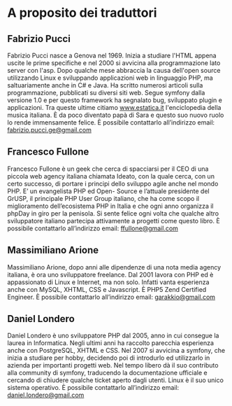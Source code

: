 A proposito dei traduttori
==========================


Fabrizio Pucci
--------------

Fabrizio Pucci nasce a Genova nel 1969. Inizia a studiare l'HTML appena uscite
le prime specifiche e nel 2000 si avvicina alla programmazione lato server con
l'asp. Dopo qualche mese abbraccia la causa dell'open source utilizzando
Linux e sviluppando applicazioni web in linguaggio PHP, ma saltuariamente anche
in C# e Java. Ha scritto numerosi articoli sulla programmazione, pubblicati su
diversi siti web. Segue symfony dalla versione 1.0 e per questo framework ha segnalato
bug, sviluppato plugin e applicazioni. Tra queste ultime citiamo www.estatica.it
l'enciclopedia della musica italiana.
È da poco diventato papà di Sara e questo suo nuovo ruolo lo rende immensamente felice.
È possibile contattarlo all’indirizzo email: fabrizio.pucci.ge@gmail.com

Francesco Fullone
-----------------

Francesco Fullone è un geek che cerca di spacciarsi per il CEO di una piccola
web agency italiana chiamata Ideato, con la quale cerca, con un certo successo,
di portare i principi dello sviluppo agile anche nel mondo PHP. E’ un
evangelista PHP ed Open- Source e l’attuale presidente del GrUSP, il principale
PHP User Group italiano, che ha come scopo il miglioramento dell’ecosistema PHP
in Italia e che ogni anno organizza il phpDay in giro per la penisola. Si sente
felice ogni volta che qualche altro sviluppatore italiano partecipa attivamente
a progetti come questo libro.
È possibile contattarlo all’indirizzo email: ffullone@gmail.com

Massimiliano Arione
-------------------

Massimiliano Arione, dopo anni alle dipendenze di una nota media agency
italiana, è ora uno sviluppatore freelance. Dal 2001 lavora con PHP ed è
appassionato di Linux e Internet, ma non solo. Infatti vanta esperienza anche
con MySQL, XHTML, CSS e Javascript. È PHP5 Zend Certified Engineer.
È possibile contattarlo all’indirizzo email: garakkio@gmail.com

Daniel Londero
--------------

Daniel Londero è uno sviluppatore PHP dal 2005, anno in cui consegue la laurea
in Informatica. Negli ultimi anni ha raccolto parecchia esperienza anche con
PostgreSQL, XHTML e CSS. Nel 2007 si avvicina a symfony, che inizia a
studiare per hobby, decidendo poi di introdurlo ed utilizzarlo in azienda per
importanti progetti web. Nel tempo libero dà il suo contributo alla community
di symfony, traducendo la documentazione ufficiale e cercando di chiudere
qualche ticket aperto dagli utenti. Linux è il suo unico sistema operativo.
È possibile contattarlo all’indirizzo email: daniel.londero@gmail.com
